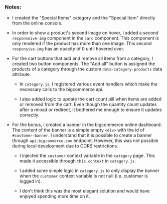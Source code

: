 ### Notes:

- I created the "Special Items" category and the "Special Item" directly from the online console.

- In order to show a product's second image on hover, I added a second `responseive-img` component in the `card` component. This component is only rendered if the product has more than one image. This second `responsive-img` has an opacity of 0 until hovered over.

- For the cart buttons that add and remove all items from a category, I created two button components. The "Add all" button is assigned the products of a category through the custom `data-category-products` data attribute. 
    - In `category.js`, I registered various event handlers which make the necessary calls to the bigcommerce api. 
    
    - I also added logic to update the cart count pill when items are added or removed from the cart. Even though the quantity count updates after a reload or redirect, it bothered me enough to ensure it updates correctly.

- For the bonus, I created a banner in the bigcommerce online dashboard. The content of the banner is a simple empty `<div>` with the id of `#customer-banner`. I understand that it is possible to create a banner through `api.bigcommerce.com` endpoint. However, this was not possible during local development due to CORS restrictions. 

    - I injected the `customer` context variable in the `category` page. This made it accessible through `this.context` in `category.js`. 
    
    - I added some simple logic in `category.js` to only display the banner when the `customer` context variable is not null (i.e. customer is logged in).

    - I don't think this was the most elegant solution and would have enjoyed spending more time on it.